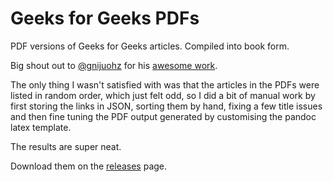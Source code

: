
# Geeks for Geeks PDFs

PDF versions of Geeks for Geeks articles. Compiled into book form.

Big shout out to [@gnijuohz](https://github.com/gnijuohz) for his [awesome work](https://github.com/gnijuohz/geeksforgeeks-as-books/).

The only thing I wasn't satisfied with was that the articles in the PDFs were listed in random order, which just felt odd, so I did a bit of manual work by first storing the links in JSON, sorting them by hand, fixing a few title issues and then fine tuning the PDF output generated by customising the pandoc latex template. 

The results are super neat.

Download them on the [releases]() page.

